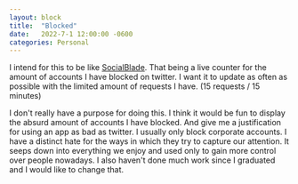 ```yaml
---
layout: block
title:  "Blocked"
date:   2022-7-1 12:00:00 -0600
categories: Personal
---
```



  I intend for this to be like [SocialBlade](https://socialblade.com/youtube/user/youtube/realtime). That being a live counter for the amount of accounts I have blocked on twitter. I want it to update as often as possible with the limited amount of requests I have. (15 requests / 15 minutes)

  I don't really have a purpose for doing this. I think it would be fun to display the absurd amount of accounts I have blocked. And give me a justification for using an app as bad as twitter. I usually only block corporate accounts. I have a distinct hate for the ways in which they try to capture our attention. It seeps down into everything we enjoy and used only to gain more control over people nowadays. I also haven't done much work since I graduated and I would like to change that.
